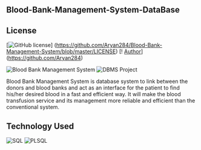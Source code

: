 ## Blood-Bank-Management-System-DataBase

## License
[![GitHub license](https://img.shields.io/github/license/Aryan284/Blood-Bank-Management-System.svg?style=social&logo=github)]
(https://github.com/Aryan284/Blood-Bank-Management-System/blob/master/LICENSE) [!
[Author](https://img.shields.io/static/v1.svg?label=Author&message=@Aryan284&logo=github&style=social)](https://github.com/Aryan284)


![Blood Bank Management System](https://img.shields.io/badge/Blood--bank--management-system-orange.svg?style=flat-square)
![DBMS Project](https://img.shields.io/badge/DBMS-project-yellowgreen.svg?style=flat-square)

  Blood Bank Management System is database system to link between the donors and
blood banks and act as an interface for the patient to find his/her desired blood in a fast and
efficient way. It will make the blood transfusion service and its management more reliable and
efficient than the conventional system.

## Technology Used
![SQL](https://img.shields.io/badge/database-sql-lightgray.svg?logo=sql&logoColor=white&style=flat-square)
![PLSQL](https://img.shields.io/badge/database-plsql-lightgray.svg?logo=plsql&logoColor=white&style=flat-square)

